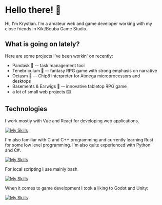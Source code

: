 # Hello there! 👋

Hi, I'm Krystian. I'm a amateur web and game developer working with my close friends in Kiki/Bouba Game Studio.

## What is going on lately?

Here are some projects I've been workin' on recently:
- Pandask 🐼 -- task management tool
- Tenebriculum 🌙 -- fantasy RPG game with strong emphasis on narrative
- Octasm 🎱 -- Chip8 interpreter for Atmega microprocessors and desktops
- Basements & Earwigs 🎲 -- innovative tabletop RPG game
- a lot of small web projects ⌨️

## Technologies

I work mostly with Vue and React for developing web applications. 

[![My Skills](https://skillicons.dev/icons?i=javascript,typescript,html,css,vue,react,bun,nodejs,figma&theme=light)](https://skillicons.dev)

I'm also familiar with C and C++ programming and currently learning Rust for some low level programming. I'm also quite experienced with Python and C#. 

[![My Skills](https://skillicons.dev/icons?i=c,cpp,cs,python&=light)](https://skillicons.dev)

For local scripting I use mainly bash.

[![My Skills](https://skillicons.dev/icons?i=bash&=light)](https://skillicons.dev)

When it comes to game development I took a liking to Godot and Unity:

[![My Skills](https://skillicons.dev/icons?i=unity,godot&theme=light)](https://skillicons.dev)

